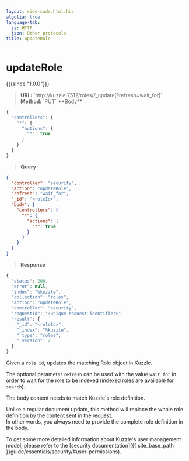 ```yaml
---
layout: side-code.html.hbs
algolia: true
language-tab:
  js: HTTP
  json: Other protocols
title: updateRole
---
```



# updateRole

{{{since "1.0.0"}}}



<blockquote class="js">
<p>
<b>URL:</b> `http://kuzzle:7512/roles/<roleId>/_update[?refresh=wait_for]`  
</br><b>Method:</b> `PUT`  
**Body**
</p>
</blockquote>

```js
{
  "controllers": {
    "*": {
      "actions": {
        "*": true
      }
    }
  }
}
```

<blockquote class="json">
<p>
<b>Query</b>
</p>
</blockquote>

```json
{
  "controller": "security",
  "action": "updateRole",
  "refresh": "wait_for",
  "_id": "<roleId>",
  "body": {
    "controllers": {
      "*": {
        "actions": {
          "*": true
        }
      }
    }
  }
}
```

>**Response**

```javascript
{
  "status": 200,                     
  "error": null,                     
  "index": "%kuzzle",
  "collection": "roles",
  "action": "updateRole",
  "controller": "security",
  "requestId": "<unique request identifier>",
  "result": {
    "_id": "<roleId>",
    "_index": "%kuzzle",
    "_type": "roles",
    "_version": 2
  }
}
```

Given a `role id`, updates the matching Role object in Kuzzle.

The optional parameter `refresh` can be used
with the value `wait_for` in order to wait for the role to be indexed (indexed roles are available for `search`).

The body content needs to match Kuzzle's role definition.

<aside class="warning">
Unlike a regular document update, this method will replace the whole role definition by the content sent in the request.<br>
In other words, you always need to provide the complete role definition in the body.
</aside>

To get some more detailed information about Kuzzle's user management model,
please refer to the [security documentation]({{ site_base_path }}guide/essentials/security/#user-permissions).
